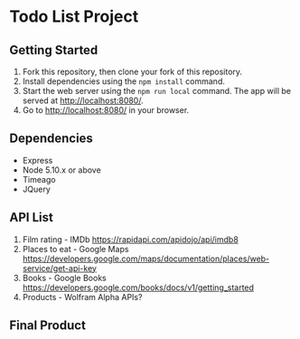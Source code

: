 # Todo List Project


## Getting Started

1. Fork this repository, then clone your fork of this repository.
2. Install dependencies using the `npm install` command.
3. Start the web server using the `npm run local` command. The app will be served at <http://localhost:8080/>.
4. Go to <http://localhost:8080/> in your browser.

## Dependencies

- Express
- Node 5.10.x or above
- Timeago
- JQuery

## API List

1. Film rating - IMDb https://rapidapi.com/apidojo/api/imdb8
2. Places to eat - Google Maps https://developers.google.com/maps/documentation/places/web-service/get-api-key
3. Books - Google Books https://developers.google.com/books/docs/v1/getting_started
4. Products - Wolfram Alpha APIs?

## Final Product
